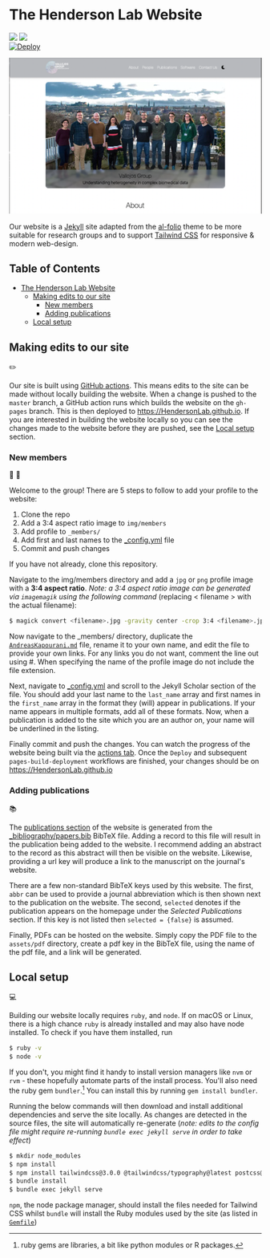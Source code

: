 # The Henderson Lab Website 

![](https://img.shields.io/badge/Jekyll-CC0000?style=for-the-badge&logo=Jekyll&logoColor=white)
![](https://img.shields.io/badge/Tailwind_CSS-38B2AC?style=for-the-badge&logo=tailwind-css&logoColor=white)
<br>
[![Deploy](https://github.com/HendersonLab/HendersonLab.github.io/actions/workflows/deploy.yml/badge.svg)](https://github.com/HendersonLab/HendersonLab.github.io/actions/workflows/deploy.yml)

![screenshot.png](screenshot.png)

Our website is a [Jekyll](https://jekyllrb.com) site adapted from the
[al-folio](https://github.com/alshedivat/al-folio) theme to be more suitable for research
groups and to support [Tailwind CSS](https://tailwindcss.com) for responsive & modern
web-design.

 <h2>Table of Contents </h2>

- [The Henderson Lab Website](#the-henderson-lab-website) 
  - [Making edits to our site](#making-edits-to-our-site)
    - [New members](#new-members)
    - [Adding publications](#adding-publications)
  - [Local setup](#local-setup)


## Making edits to our site 
:pencil2:

Our site is built using [GitHub actions]((https://github.com/features/actions)).
This means edits to the site can be made without locally building the website.
When a change is pushed to the `master` branch, a GitHub action runs which
builds the website on the `gh-pages` branch. This is then deployed to
https://HendersonLab.github.io. If you are interested in building the website
locally so you can see the changes made to the website before they are pushed,
see the [Local setup](#local-setup) section.


### New members
:woman: :man:

Welcome to the group! There are 5 steps to follow to add your profile
to the website:

1. Clone the repo
2. Add a 3:4 aspect ratio image to `img/members`
3. Add profile to `_members/`
4. Add first and last names to the [_config.yml](_config.yml) file
5. Commit and push changes

If you have not already, clone this repository. 

Navigate to the img/members directory and add a `jpg` or `png` profile image with a
**3:4 aspect ratio**. *Note: a 3:4 aspect ratio image can be generated via
`imagemagik` using the following command* (replacing < filename > with the 
actual filename):

```bash
$ magick convert <filename>.jpg -gravity center -crop 3:4 <filename>.jpg
```

Now navigate to the _members/ directory, duplicate the
[`AndreasKapourani.md`](_members/AndreasKapourani.md) file, rename it to your own name, and edit
the file to provide your own links. For any links you do not want,
comment the line out using #. When specifying the name of the profile image do
not include the file extension.

Next, navigate to [_config.yml](_config.yml) and scroll to the Jekyll Scholar
section of the file. You should add your last name to the `last_name` array and
first names in the   `first_name` array in the format they (will) appear
in publications. If your name appears in multiple formats, add all of these
formats. Now, when a publication is added to the site which you are an
author on, your name will be underlined in the listing.  

Finally commit and push the changes. You can watch the progress of the website
being built via the [actions tab](https://github.com/HendersonLab/HendersonLab.github.io/actions).
Once the `Deploy` and subsequent `pages-build-deployment` workflows are
finished, your changes should be on https://HendersonLab.github.io

### Adding publications
:books:

The [publications section](https://HendersonLab.github.io/publications/) of the
website is generated from the [_bibliography/papers.bib](_bibliography/papers.bib)
BibTeX file. Adding a record to this file will result in the publication
being added to the website. I recommend adding an abstract to the record as this
abstract will then be visible on the website. Likewise, providing a url key will
produce a link to the manuscript on the journal's website. 

There are a few non-standard BibTeX keys used by this website. The first, `abbr`
can be used to provide a journal abbreviation which is then shown next to the
publication on the website. The second, `selected` denotes if the publication
appears on the homepage under the *Selected Publications* section. If this key
is not listed then `selected = {false}` is assumed. 

Finally, PDFs can be hosted on the website. Simply copy the PDF file to the 
`assets/pdf` directory, create a pdf key in the BibTeX file, using the name of
the pdf file, and a link will be generated.  

## Local setup
:computer:

Building our website locally requires `ruby`, and `node`. If on macOS or Linux,
there is a high chance `ruby` is already installed and may also have node
installed. To check if you have them installed, run 

``` bash 
$ ruby -v
$ node -v
``` 

If you don't, you might find it handy to install version managers like
`nvm` or `rvm` - these hopefully automate parts of the install process.
You'll also need the ruby gem `bundler`.[^1] You can install this
by running `gem install bundler`.

Running the below commands will then download and install additional
dependencies and serve the site locally. As changes are detected in the
source files, the site will automatically re-generate (*note: edits to the
config file might require re-running `bundle exec jekyll serve` in order to take
effect*) 

```bash
$ mkdir node_modules
$ npm install
$ npm install tailwindcss@3.0.0 @tailwindcss/typography@latest postcss@latest postcss-scss@latest autoprefixer@latest cssnano@latest
$ bundle install
$ bundle exec jekyll serve
```

`npm`,  the node package manager, should install the files needed for Tailwind CSS
whilst `bundle` will install the Ruby modules used by the site (as
listed in [`Gemfile`](Gemfile))


[^1]: ruby gems are libraries, a bit like python modules or R packages.
